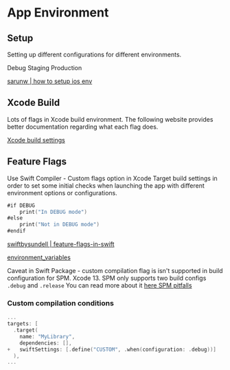 # App Environment

## Setup
Setting up different configurations for different environments.

Debug
Staging
Production

[sarunw | how to setup ios env](https://sarunw.com/posts/how-to-set-up-ios-environments)


## Xcode Build

Lots of flags in Xcode build environment. The following website provides better documentation regarding what each flag does.

[Xcode build settings](https://xcodebuildsettings.com/)

## Feature Flags

Use Swift Compiler - Custom flags option in Xcode Target build settings in order to set some initial checks when launching the app with different environment options or configurations.

```swift
#if DEBUG
	print("In DEBUG mode")
#else
	print("Not in DEBUG mode")
#endif
```

[swiftbysundell | feature-flags-in-swift](https://www.swiftbysundell.com/articles/feature-flags-in-swift/)

[environment_variables](/os/linux/environment_variables.md)

Caveat in Swift Package - custom compilation flag is isn't supported in build configuration for SPM. Xcode 13. SPM only supports two build configs `.debug` and `.release` 
You can read more about it [here SPM pitfalls](/ios/xcode/spm#Pitfalls)

### Custom compilation conditions

```swift
...
targets: [
  .target(
    name: "MyLibrary",
    dependencies: [],
+   swiftSettings: [.define("CUSTOM", .when(configuration: .debug))]
  ),
...
```